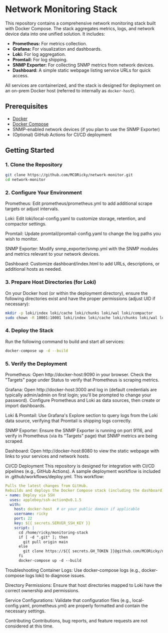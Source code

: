 # Network Monitoring Stack

This repository contains a comprehensive network monitoring stack built with Docker Compose. The stack aggregates metrics, logs, and network device data into one unified solution. It includes:

- **Prometheus:** For metrics collection.
- **Grafana:** For visualization and dashboards.
- **Loki:** For log aggregation.
- **Promtail:** For log shipping.
- **SNMP Exporter:** For collecting SNMP metrics from network devices.
- **Dashboard:** A simple static webpage listing service URLs for quick access.

All services are containerized, and the stack is designed for deployment on an on-prem Docker host (referred to internally as `docker-host`).

## Prerequisites

- [Docker](https://www.docker.com/get-started)
- [Docker Compose](https://docs.docker.com/compose/install/)
- SNMP-enabled network devices (if you plan to use the SNMP Exporter)
- (Optional) GitHub Actions for CI/CD deployment

## Getting Started

### 1. Clone the Repository

```bash
git clone https://github.com/MCORicky/network-monitor.git
cd network-monitor
```
### 2. Configure Your Environment
Prometheus:
Edit prometheus/prometheus.yml to add additional scrape targets or adjust intervals.

Loki:
Edit loki/local-config.yaml to customize storage, retention, and compactor settings.

Promtail:
Update promtail/promtail-config.yaml to change the log paths you wish to monitor.

SNMP Exporter:
Modify snmp_exporter/snmp.yml with the SNMP modules and metrics relevant to your network devices.

Dashboard:
Customize dashboard/index.html to add URLs, descriptions, or additional hosts as needed.

### 3. Prepare Host Directories (for Loki)
On your Docker host (or within the deployment directory), ensure the following directories exist and have the proper permissions (adjust UID if necessary):

```bash
mkdir -p loki/index loki/cache loki/chunks loki/wal loki/compactor
sudo chown -R 10001:10001 loki/index loki/cache loki/chunks loki/wal loki/compactor
```
### 4. Deploy the Stack
Run the following command to build and start all services:

```bash
docker-compose up -d --build
```

### 5. Verify the Deployment
Prometheus:
Open http://docker-host:9090 in your browser. Check the "Targets" page under Status to verify that Prometheus is scraping metrics.

Grafana:
Open http://docker-host:3000 and log in (default credentials are typically admin/admin on first login; you'll be prompted to change your password).
Configure Prometheus and Loki as data sources, then create or import dashboards.

Loki & Promtail:
Use Grafana's Explore section to query logs from the Loki data source, verifying that Promtail is shipping logs correctly.

SNMP Exporter:
Ensure the SNMP Exporter is running on port 9116, and verify in Prometheus (via its "Targets" page) that SNMP metrics are being scraped.

Dashboard:
Open http://docker-host:8080 to view the static webpage with links to your services and network hosts.

CI/CD Deployment
This repository is designed for integration with CI/CD pipelines (e.g., GitHub Actions). A sample deployment workflow is included in .github/workflows/deploy.yml. This workflow:

```yaml
Pulls the latest changes from GitHub.
Rebuilds and deploys the Docker Compose stack (including the dashboard) on your on-prem server via SSH.
- name: Deploy via SSH
  uses: appleboy/ssh-action@v0.1.5
  with:
    host: docker-host  # or your public domain if applicable
    username: ricky
    port: 22
    key: ${{ secrets.SERVER_SSH_KEY }}
    script: |
      cd /home/ricky/monitoring-stack
      if [ -d ".git" ]; then
        git pull origin main
      else
        git clone https://${{ secrets.GH_TOKEN }}@github.com/MCORicky/network-monitor.git .
      fi
      docker-compose up -d --build
```
Troubleshooting
Container Logs:
Use docker-compose logs <service> (e.g., docker-compose logs loki) to diagnose issues.

Directory Permissions:
Ensure that host directories mapped to Loki have the correct ownership and permissions.

Service Configurations:
Validate that configuration files (e.g., local-config.yaml, prometheus.yml) are properly formatted and contain the necessary settings.

Contributing
Contributions, bug reports, and feature requests are not considered at this time.